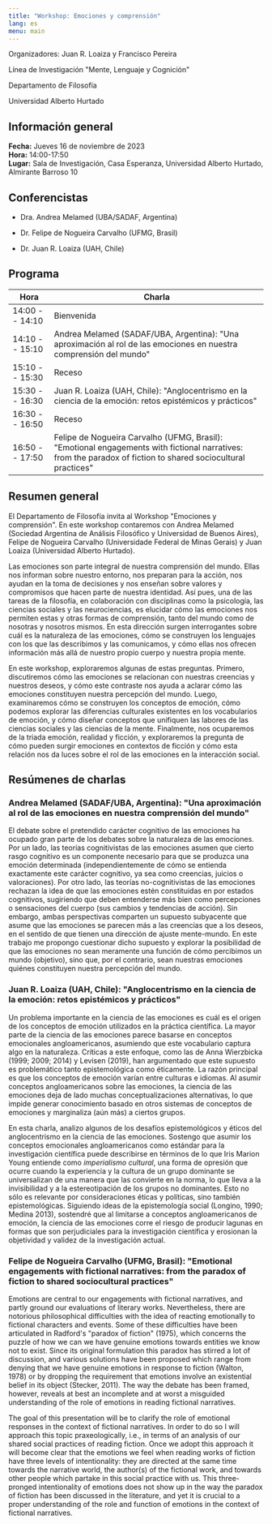```yaml
---
title: "Workshop: Emociones y comprensión"
lang: es
menu: main
---
```


Organizadores: Juan R. Loaiza y Francisco Pereira

Línea de Investigación "Mente, Lenguaje y Cognición"

Departamento de Filosofía

Universidad Alberto Hurtado

## Información general

**Fecha:** Jueves 16 de noviembre de 2023                              
**Hora:**  14:00-17:50                                                 
**Lugar:** Sala de Investigación, Casa Esperanza, Universidad Alberto Hurtado, Almirante Barroso 10 

## Conferencistas

-   Dra. Andrea Melamed (UBA/SADAF, Argentina)

-   Dr. Felipe de Nogueira Carvalho (UFMG, Brasil)

-   Dr. Juan R. Loaiza (UAH, Chile)

## Programa

| **Hora**       | **Charla**                                                                                                                                                    |
| -------------- | ------------------------------------------------------------------------------------------------------------------------------------------------------------- |
| 14:00 -- 14:10 | Bienvenida                                                                                                                                                    |
| 14:10 -- 15:10 | Andrea Melamed (SADAF/UBA, Argentina):  "Una aproximación al rol de las emociones en nuestra comprensión del mundo"                                           |
| 15:10 -- 15:30 | Receso                                                                                                                                                        |
| 15:30 -- 16:30 | Juan R. Loaiza (UAH, Chile): "Anglocentrismo en la ciencia de la emoción: retos epistémicos y prácticos"                                                      |
| 16:30 -- 16:50 | Receso                                                                                                                                                        |
| 16:50 -- 17:50 | Felipe de Nogueira Carvalho (UFMG, Brasil):  "Emotional engagements with fictional narratives: from the paradox of fiction to shared sociocultural practices" |

## Resumen general

El Departamento de Filosofía invita al Workshop \"Emociones y
comprensión\". En este workshop contaremos con Andrea Melamed (Sociedad
Argentina de Análisis Filosófico y Universidad de Buenos Aires), Felipe
de Nogueira Carvalho (Universidade Federal de Minas Gerais) y Juan
Loaiza (Universidad Alberto Hurtado).

Las emociones son parte integral de nuestra comprensión del mundo. Ellas
nos informan sobre nuestro entorno, nos preparan para la acción, nos
ayudan en la toma de decisiones y nos enseñan sobre valores y
compromisos que hacen parte de nuestra identidad. Así pues, una de las
tareas de la filosofía, en colaboración con disciplinas como la
psicología, las ciencias sociales y las neurociencias, es elucidar cómo
las emociones nos permiten estas y otras formas de comprensión, tanto
del mundo como de nosotras y nosotros mismos. En esta dirección surgen
interrogantes sobre cuál es la naturaleza de las emociones, cómo se
construyen los lenguajes con los que las describimos y las comunicamos,
y cómo ellas nos ofrecen información más allá de nuestro propio cuerpo y
nuestra propia mente.

En este workshop, exploraremos algunas de estas preguntas. Primero,
discutiremos cómo las emociones se relacionan con nuestras creencias y
nuestros deseos, y cómo este contraste nos ayuda a aclarar cómo las
emociones constituyen nuestra percepción del mundo. Luego, examinaremos
cómo se construyen los conceptos de emoción, cómo podemos explorar las
diferencias culturales existentes en los vocabularios de emoción, y cómo
diseñar conceptos que unifiquen las labores de las ciencias sociales y
las ciencias de la mente. Finalmente, nos ocuparemos de la triada
emoción, realidad y ficción, y exploraremos la pregunta de cómo pueden
surgir emociones en contextos de ficción y cómo esta relación nos da
luces sobre el rol de las emociones en la interacción social.

## Resúmenes de charlas

### Andrea Melamed (SADAF/UBA, Argentina): "Una aproximación al rol de las emociones en nuestra comprensión del mundo"

El debate sobre el pretendido carácter cognitivo de las emociones ha
ocupado gran parte de los debates sobre la naturaleza de las emociones.
Por un lado, las teorías cognitivistas de las emociones asumen que
cierto rasgo cognitivo es un componente necesario para que se produzca
una emoción determinada (independientemente de cómo se entienda
exactamente este carácter cognitivo, ya sea como creencias, juicios o
valoraciones). Por otro lado, las teorías no-cognitivistas de las
emociones rechazan la idea de que las emociones estén constituidas en
por estados cognitivos, sugiriendo que deben entenderse más bien como
percepciones o sensaciones del cuerpo (sus cambios y tendencias de
acción). Sin embargo, ambas perspectivas comparten un supuesto
subyacente que asume que las emociones se parecen más a las creencias
que a los deseos, en el sentido de que tienen una dirección de ajuste
mente-mundo. En este trabajo me propongo cuestionar dicho supuesto y
explorar la posibilidad de que las emociones no sean meramente una
función de cómo percibimos un mundo (objetivo), sino que, por el
contrario, sean nuestras emociones quiénes constituyen nuestra
percepción del mundo.

### Juan R. Loaiza (UAH, Chile): "Anglocentrismo en la ciencia de la emoción: retos epistémicos y prácticos"

Un problema importante en la ciencia de las emociones es cuál es el
origen de los conceptos de emoción utilizados en la práctica científica.
La mayor parte de la ciencia de las emociones parece basarse en
conceptos emocionales angloamericanos, asumiendo que este vocabulario
captura algo en la naturaleza. Críticas a este enfoque, como las de Anna
Wierzbicka (1999; 2009; 2014) y Levisen (2019), han argumentado que este
supuesto es problemático tanto epistemológica como éticamente. La razón
principal es que los conceptos de emoción varían entre culturas e
idiomas. Al asumir conceptos angloamericanos sobre las emociones, la
ciencia de las emociones deja de lado muchas conceptualizaciones
alternativas, lo que impide generar conocimiento basado en otros
sistemas de conceptos de emociones y marginaliza (aún más) a ciertos
grupos.

En esta charla, analizo algunos de los desafíos epistemológicos y éticos
del anglocentrismo en la ciencia de las emociones. Sostengo que asumir
los conceptos emocionales angloamericanos como estándar para la
investigación científica puede describirse en términos de lo que Iris
Marion Young entiende como *imperialismo cultural*, una forma de
opresión que ocurre cuando la experiencia y la cultura de un grupo
dominante se universalizan de una manera que las convierte en la norma,
lo que lleva a la invisibilidad y a la estereotipación de los grupos no
dominantes. Esto no sólo es relevante por consideraciones éticas y
políticas, sino también epistemológicas. Siguiendo ideas de la
epistemología social (Longino, 1990; Medina 2013), sostendré que al
limitarse a conceptos angloamericanos de emoción, la ciencia de las
emociones corre el riesgo de producir lagunas en formas que son
perjudiciales para la investigación científica y erosionan la
objetividad y validez de la investigación actual.

### Felipe de Nogueira Carvalho (UFMG, Brasil): "Emotional engagements with fictional narratives: from the paradox of fiction to shared sociocultural practices"

Emotions are central to our engagements with fictional narratives, and
partly ground our evaluations of literary works. Nevertheless, there are
notorious philosophical difficulties with the idea of reacting
emotionally to fictional characters and events. Some of these
difficulties have been articulated in Radford's "paradox of fiction"
(1975), which concerns the puzzle of how we can we have genuine emotions
towards entities we know not to exist. Since its original formulation
this paradox has stirred a lot of discussion, and various solutions have
been proposed which range from denying that we have genuine emotions in
response to fiction (Walton, 1978) or by dropping the requirement that
emotions involve an existential belief in its object (Stecker, 2011).
The way the debate has been framed, however, reveals at best an
incomplete and at worst a misguided understanding of the role of
emotions in reading fictional narratives.

The goal of this presentation will be to clarify the role of emotional
responses in the context of fictional narratives. In order to do so I
will approach this topic praxeologically, i.e., in terms of an analysis
of our shared social practices of reading fiction. Once we adopt this
approach it will become clear that the emotions we feel when reading
works of fiction have three levels of intentionality: they are directed
at the same time towards the narrative world, the author(s) of the
fictional work, and towards other people which partake in this social
practice with us. This three-pronged intentionality of emotions does not
show up in the way the paradox of fiction has been discussed in the
literature, and yet it is crucial to a proper understanding of the role
and function of emotions in the context of fictional narratives. 

